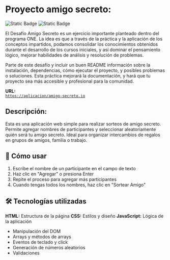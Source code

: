 # Proyecto amigo secreto:

![Static Badge](https://img.shields.io/badge/powered_by-Oracle-C34131?style=for-the-badge)
![Static Badge](https://img.shields.io/badge/alura-051933?style=for-the-badge)

El Desafío Amigo Secreto es un ejercicio importante planteado dentro del programa ONE. La idea es que a través de la práctica y la aplicación de los conceptos impartidos, podamos consolidar los conocimientos obtenidos durante el desarrollo de los cursos iniciales, y así dominar el pensamiento lógico, mejorar habilidades de análisis y resolución de problemas.

Parte de este desafío y incluir un buen README información sobre la instalación, dependencias, cómo ejecutar el proyecto, y posibles problemas o soluciones. Esta práctica mejorará la documentación, y hará que tu proyecto sea más accesible y profesional para la comunidad.

**URL:**  
[`https://aplicacion/amigo-secreto.io`](https://rene-jlopez.github.io/amigo-secreto/)

## Descripción:

Esta es una aplicación web simple para realizar sorteos de amigo secreto. Permite agregar nombres de participantes y seleccionar aleatoriamente quién será tu amigo secreto. Ideal para organizar intercambios de regalos en grupos de amigos, familia o trabajo.

## 🚀 Cómo usar

1. Escribe el nombre de un participante en el campo de texto
2. Haz clic en "Agregar" o presiona Enter
3. Repite el proceso para agregar más participantes
4. Cuando tengas todos los nombres, haz clic en "Sortear Amigo"

## 🛠️ Tecnologías utilizadas

**HTML:** Estructura de la página
**CSS:** Estilos y diseño
**JavaScript:** Lógica de la aplicación

- Manipulación del DOM
- Arrays y métodos de arrays
- Eventos de teclado y click
- Generación de números aleatorios
- Validaciones
